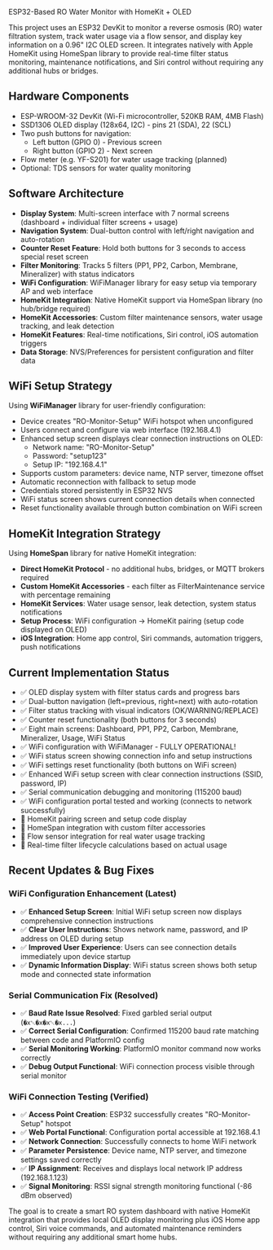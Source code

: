 ESP32-Based RO Water Monitor with HomeKit + OLED

This project uses an ESP32 DevKit to monitor a reverse osmosis (RO) water filtration system, track water usage via a flow sensor, and display key information on a 0.96" I2C OLED screen. It integrates natively with Apple HomeKit using HomeSpan library to provide real-time filter status monitoring, maintenance notifications, and Siri control without requiring any additional hubs or bridges.

## Hardware Components

- ESP-WROOM-32 DevKit (Wi-Fi microcontroller, 520KB RAM, 4MB Flash)
- SSD1306 OLED display (128x64, I2C) - pins 21 (SDA), 22 (SCL)
- Two push buttons for navigation:
  - Left button (GPIO 0) - Previous screen
  - Right button (GPIO 2) - Next screen
- Flow meter (e.g. YF-S201) for water usage tracking (planned)
- Optional: TDS sensors for water quality monitoring

## Software Architecture

- **Display System**: Multi-screen interface with 7 normal screens (dashboard + individual filter screens + usage)
- **Navigation System**: Dual-button control with left/right navigation and auto-rotation
- **Counter Reset Feature**: Hold both buttons for 3 seconds to access special reset screen
- **Filter Monitoring**: Tracks 5 filters (PP1, PP2, Carbon, Membrane, Mineralizer) with status indicators
- **WiFi Configuration**: WiFiManager library for easy setup via temporary AP and web interface
- **HomeKit Integration**: Native HomeKit support via HomeSpan library (no hub/bridge required)
- **HomeKit Accessories**: Custom filter maintenance sensors, water usage tracking, and leak detection
- **HomeKit Features**: Real-time notifications, Siri control, iOS automation triggers
- **Data Storage**: NVS/Preferences for persistent configuration and filter data

## WiFi Setup Strategy

Using **WiFiManager** library for user-friendly configuration:

- Device creates "RO-Monitor-Setup" WiFi hotspot when unconfigured
- Users connect and configure via web interface (192.168.4.1)
- Enhanced setup screen displays clear connection instructions on OLED:
  - Network name: "RO-Monitor-Setup"
  - Password: "setup123"
  - Setup IP: "192.168.4.1"
- Supports custom parameters: device name, NTP server, timezone offset
- Automatic reconnection with fallback to setup mode
- Credentials stored persistently in ESP32 NVS
- WiFi status screen shows current connection details when connected
- Reset functionality available through button combination on WiFi screen

## HomeKit Integration Strategy

Using **HomeSpan** library for native HomeKit integration:

- **Direct HomeKit Protocol** - no additional hubs, bridges, or MQTT brokers required
- **Custom HomeKit Accessories** - each filter as FilterMaintenance service with percentage remaining
- **HomeKit Services**: Water usage sensor, leak detection, system status notifications
- **Setup Process**: WiFi configuration → HomeKit pairing (setup code displayed on OLED)
- **iOS Integration**: Home app control, Siri commands, automation triggers, push notifications

## Current Implementation Status

- ✅ OLED display system with filter status cards and progress bars
- ✅ Dual-button navigation (left=previous, right=next) with auto-rotation
- ✅ Filter status tracking with visual indicators (OK/WARNING/REPLACE)
- ✅ Counter reset functionality (both buttons for 3 seconds)
- ✅ Eight main screens: Dashboard, PP1, PP2, Carbon, Membrane, Mineralizer, Usage, WiFi Status
- ✅ WiFi configuration with WiFiManager - FULLY OPERATIONAL!
- ✅ WiFi status screen showing connection info and setup instructions
- ✅ WiFi settings reset functionality (both buttons on WiFi screen)
- ✅ Enhanced WiFi setup screen with clear connection instructions (SSID, password, IP)
- ✅ Serial communication debugging and monitoring (115200 baud)
- ✅ WiFi configuration portal tested and working (connects to network successfully)
- 🔄 HomeKit pairing screen and setup code display
- 🔄 HomeSpan integration with custom filter accessories
- 🔄 Flow sensor integration for real water usage tracking
- 🔄 Real-time filter lifecycle calculations based on actual usage

## Recent Updates & Bug Fixes

### WiFi Configuration Enhancement (Latest)

- ✅ **Enhanced Setup Screen**: Initial WiFi setup screen now displays comprehensive connection instructions
- ✅ **Clear User Instructions**: Shows network name, password, and IP address on OLED during setup
- ✅ **Improved User Experience**: Users can see connection details immediately upon device startup
- ✅ **Dynamic Information Display**: WiFi status screen shows both setup mode and connected state information

### Serial Communication Fix (Resolved)

- ✅ **Baud Rate Issue Resolved**: Fixed garbled serial output (`�x␀�x�x␀�x...`)
- ✅ **Correct Serial Configuration**: Confirmed 115200 baud rate matching between code and PlatformIO config
- ✅ **Serial Monitoring Working**: PlatformIO monitor command now works correctly
- ✅ **Debug Output Functional**: WiFi connection process visible through serial monitor

### WiFi Connection Testing (Verified)

- ✅ **Access Point Creation**: ESP32 successfully creates "RO-Monitor-Setup" hotspot
- ✅ **Web Portal Functional**: Configuration portal accessible at 192.168.4.1
- ✅ **Network Connection**: Successfully connects to home WiFi network
- ✅ **Parameter Persistence**: Device name, NTP server, and timezone settings saved correctly
- ✅ **IP Assignment**: Receives and displays local network IP address (192.168.1.123)
- ✅ **Signal Monitoring**: RSSI signal strength monitoring functional (-86 dBm observed)

The goal is to create a smart RO system dashboard with native HomeKit integration that provides local OLED display monitoring plus iOS Home app control, Siri voice commands, and automated maintenance reminders without requiring any additional smart home hubs.
